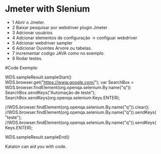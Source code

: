 # Jmeter with Slenium

* 1 Abrir o Jmeter.
* 2 Baixar pesquisar por webdriver plugin Jmeter
* 3 Adcionar usuários 
* 4 Adcionar elementos de configuração -> configuar webdriver
* 5 Adcionar webdriver sampler
* 6 Adicionar Ouvintes Arvore ou tabelas.
* 7 incrementar codigo JAVA como no exemplo.
* 8 Rodar testes.

#Code Exemple:

WDS.sampleResult.sampleStart()
WDS.browser.get("https://www.google.com/");
var SearchBox = WDS.browser.findElement(org.openqa.selenium.By.name("q"))
SearchBox.sendKeys("Automação de teste");
SearchBox.sendKeys(org.openqa.selenium.Keys.ENTER);

//WDS.browser.findElement(org.openqa.selenium.By.name("q")).clear();
//WDS.browser.findElement(org.openqa.selenium.By.name("q")).sendKeys("teste");
//WDS.browser.findElement(org.openqa.selenium.By.name("q")).sendKeys(Keys.ENTER);

WDS.sampleResult.sampleEnd()


Katalon can aid you with code.
 
